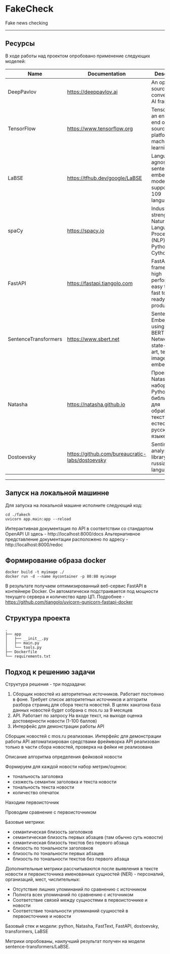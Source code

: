 # FakeCheck

Fake news checking

---

## Ресурсы
В ходе работы над проектом опробовано применение следующих моделей:

| Name                 | Documentation                                   | Description                                                                                     |
|----------------------|-------------------------------------------------|-------------------------------------------------------------------------------------------------|
| DeepPavlov           | https://deeppavlov.ai                           | An open source conversational AI framework                                                      |
| TensorFlow           | https://www.tensorflow.org                      | TensorFlow is an end-to-end open source platform for machine learning                           |
| LaBSE                | https://tfhub.dev/google/LaBSE                  | Language-agnostic BERT sentence embedding model supporting 109 languages                        |
| spaCy                | https://spacy.io                                | Industrial-strength Natural Language Processing (NLP) with Python and Cython                    |
| FastAPI              | https://fastapi.tiangolo.com                    | FastAPI framework, high performance, easy to learn, fast to code, ready for production          |
| SentenceTransformers | https://www.sbert.net                           | Sentence Embeddings using Siamese BERT-Networks for state-of-the-art, text and image embeddings |
| Natasha              | https://natasha.github.io                       | Проект Natasha — набор Python-библиотек для обработки текстов на естественном русском языке     |
| Dostoevsky           | https://github.com/bureaucratic-labs/dostoevsky | Sentiment analysis library for russian language                                                 |
---

## Запуск на локальной машинне

Для запуска на локальной машине исполните следующий код:
```
cd ./fakech
uvicorn app.main:app --reload
```
Интерактивная документация по API в соответствии со стандартом OpenAPI UI здесь - http://localhost:8000/docs
Альтернативное представление документации расположено по адресу - http://localhost:8000/redoc

## Формирование образа docker
```
docker build -t myimage ./
docker run -d --name mycontainer -p 80:80 myimage
```
В результате получаем оптимизированный веб-сервис FastAPI в контейнере Docker. 
Он автоматически подстраивается под мощности текущего сервера и количество ядер ЦП.
Подробнее - https://github.com/tiangolo/uvicorn-gunicorn-fastapi-docker

## Структура проекта
```
.
├── app
│   ├── __init__.py
│   ├── main.py
│   └── tools.py
├── Dockerfile
└── requirements.txt
```

## Подход к решению задачи

Структура решения - три подзадачи:
1. Сборщик новостей из авторитетных источников. Работает постоянно в фоне. Требует список авторитетных источников и алгоритм разбора страниц для сбора текста новостей. В целях хакатона база данных новостей будет собрана с mos.ru за 9 месяцев
2. API. Работает по запросу На входе текст, на выходе оценка достоверности новости (1-100 баллов)
3. Интерфейс для демонстрации работы API

Сборщик новостей с mos.ru реализован.
Интерфейс для демонстрации работы API автоматизирован средствами фреймворка
API реализован только в части сбора новостей, проверка на фейки не реализована

Описание алгоритма определения фейковой новости

Формируем для каждой новости набор метрик/оценок:
- тональность заголовка
- схожесть семантик заголовка и текста новости
- тональность текста новости
- количество опечаток

Находим первоисточник

Проводим сравнение с первоисточником

Базовые метрики:
- семантическая близость заголовков
- семантическая близость первых абзацев (там обычно суть новости)
- семантическая близость текстов без первого абзаца
- близость по тональности заголовков
- близость по тональности первых абзацев
- близость по тональности текстов без первого абзаца

Дополнительные метрики рассчитываются после выявления в тексте новости и первоисточника именованных сущностей (NER) - 
персоналий, организаций, мест, числительных:
- Отсутствие лишних упоминаний по сравнению с источником
- Полнота всех упоминаний по сравнению с источником
- Соответствие связей между сущностями в первоисточнике и новости
- Соответствие тональности упоминаний сущностей в первоисточнике и новости

Базовый стек и модели: python, Natasha, FastText, FastAPI, dostoevsky, transformers, LaBSE

Метрики опробованы, наилучший результат получен на модели sentence-transformers/LaBSE.

